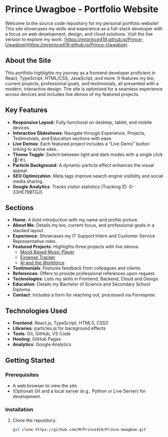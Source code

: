 # Prince Uwagboe - Portfolio Website

Welcome to the source code repository for my personal portfolio website! This site showcases my skills and experience as a full-stack developer with a focus on web development, design, and cloud solutions. Visit the live version to explore my work: [https://mrprince419.github.io/Prince-Uwagboe](https://mrprince419.github.io/Prince-Uwagboe).

## About the Site
This portfolio highlights my journey as a frontend developer proficient in React, TypeScript, HTML/CSS, JavaScript, and more. It features my bio, current projects, professional goals, and testimonials, all presented with a modern, interactive design. The site is optimized for a seamless experience across devices and includes live demos of my featured projects.

## Key Features
- **Responsive Layout**: Fully functional on desktop, tablet, and mobile devices.
- **Interactive Slideshows**: Navigate through Experience, Projects, Testimonials, and Education sections with ease.
- **Live Demos**: Each featured project includes a "Live Demo" button linking to active sites.
- **Theme Toggle**: Switch between light and dark modes with a single click (🌙/☀️).
- **Particle Background**: A dynamic particle effect enhances the visual appeal.
- **SEO Optimization**: Meta tags improve search engine visibility and social media sharing.
- **Google Analytics**: Tracks visitor statistics (Tracking ID: G-33HE79BTGJ).

## Sections
- **Home**: A bold introduction with my name and profile picture.
- **About Me**: Details my bio, current focus, and professional goals in a stacked layout.
- **Experience**: Showcases my IT Support Intern and Customer Service Representative roles.
- **Featured Projects**: Highlights three projects with live demos:
  - [Mood Based Music Player](https://mrprince419-mood-based-music-player.netlify.app/)
  - [Expense Tracker](https://mrprince419-expense-tracker.netlify.app/)
  - [AI and the Workforce](https://v0-website-template-clone-awp24l.vercel.app/)
- **Testimonials**: Features feedback from colleagues and clients.
- **References**: Offers to provide professional references upon request.
- **Technologies**: Lists my skills in Frontend, Backend, Cloud and Design.
- **Education**: Details my Bachelor of Science and Secondary School Diploma.
- **Contact**: Includes a form for reaching out, processed via Formspree.

## Technologies Used
- **Frontend**: React.js, TypeScript, HTML5, CSS3
- **Libraries**: particles.js for background effects
- **Tools**: Git, GitHub, VS Code
- **Hosting**: GitHub Pages
- **Analytics**: Google Analytics

## Getting Started
### Prerequisites
- A web browser to view the site.
- (Optional) Git and a local server (e.g., Python or Live Server) for development.

### Installation
1. Clone the repository:
   ```bash
   git clone https://github.com/MrPrince419/Prince-Uwagboe.git
